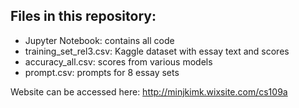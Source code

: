 ## Files in this repository:

  - Jupyter Notebook: contains all code
  - training_set_rel3.csv: Kaggle dataset with essay text and scores
  - accuracy_all.csv: scores from various models
  - prompt.csv: prompts for 8 essay sets

Website can be accessed here: http://minjkimk.wixsite.com/cs109a
